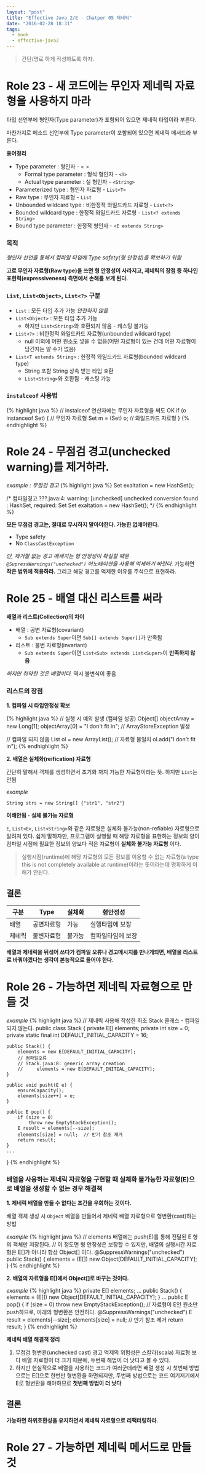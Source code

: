 ```yaml
---
layout: "post"
title: "Effective Java 2/E - Chatper 05 제네릭"
date: "2016-02-28 18:31"
tags:
  - book
  - effective-java2
---
```


> 간단/명료 하게 작성하도록 하자.

# Role 23 - 새 코드에는 무인자 제네릭 자료형을 사용하지 마라

타입 선언부에 형인자(Type parameter)가 포함되어 있으면 제네릭 타입이라 부른다.

마찬가지로 메소드 선언부에 Type parameter이 포함되어 있으면 제네릭 메서드라 부른다.

**용어정리**

- Type parameter : 형인자 - `< >`
    - Formal type parameter : 형식 형인자 - `<T>`
    - Actual type parameter : 실 형인자 - `<String>`
- Parameterized type : 형인자 자료형 - `List<T>`
- Raw type : 무인자 자료형 - `List`
- Unbounded wildcard type : 비한정적 와일드카드 자료형 - `List<?>`
- Bounded wildcard type : 한정적 와일드카드 자료형 - `List<? extends String>`
- Bound type parameter : 한정적 형인자 - `<E extends String>`

### 목적

*형인자 선언을 통해서 컴파일 타임에 Type safety(형 안정성)을 확보하기 위함*

**고로 무인자 자료형(Raw type)을 쓰면 형 안정성이 사라지고, 제네릭의 장점 중 하나인 표현력(expressiveness) 측면에서 손해를 보게 된다.**

### `List`, `List<Object>`, `List<?>` 구분

- `List` : 모든 타입 추가 가능 *안전하지 않음*
- `List<Object>` : 모든 타입 추가 가능
    - 하지만 `List<String>`와 호환되지 않음 - 캐스팅 불가능
- `List<?>` : 비한정적 와일드카드 자료형(unbounded wildcard type)
    - null 이외에 어떤 원소도 넣을 수 없음(어떤 자료형이 있는 건데 어떤 자료형이 담긴지는 알 수가 없음)
- `List<T extends String>` : 한정적 와일드카드 자료형(bounded wildcard type)
    - String 포함 String 상속 받는 타입 호환
    - `List<String>`와 호환됨 - 캐스팅 가능

### `instalceof` 사용법

{% highlight java %}
// instalceof 연산자에는 무인자 자료형을 써도 OK
if (o instanceof Set) {         // 무인자 자료형
    Set<?> m = (Set<?>) o;      // 와일드카드 자료형
}
{% endhighlight %}

# Role 24 - 무점검 경고(unchecked warning)를 제거하라.

*example : 무점검 경고*
{% highlight java %}
Set<Lark> exaltation = new HashSet();

/* 컴파일경고
    ???.java:4: warning: [unchecked] unchecked conversion
    found : HashSet, required: Set<Lark>
    Set<Lark> exaltation = new HashSet();
*/
{% endhighlight %}

**모든 무점검 경고는, 절대로 무시하지 말아야한다. 가능한 없애야한다.**

- Type safety
- No `ClassCastException`

*단, 제거할 없는 경고 메세지는 형 안정성이 확실할 때문 `@SupressWarnings("unchecked")` 어노테이션을 사용해 억제하기 바란다.*
가능하면 **작은 범위에 적용하라.**
그리고 해당 경고를 억제한 이유를 주석으로 표현하라.

# Role 25 - 배열 대신 리스트를 써라

**배열과 리스트(Collection)의 차이**

- 배열 : 공변 자료형(covariant)
    - `Sub extends Super`이면 `Sub[] extends Super[]`가 만족됨
- 리스트 : 불변 자료형(invariant)
    - `Sub extends Super`이면 `List<Sub> extends List<Super>`이 **만족하지 않음**

*하지만 취약한 것은 배열이다.* 역시 불변식이 좋음

### 리스트의 장점

**1. 컴파일 시 타입안정성 확보**

{% highlight java %}
// 실행 시 예외 발생 (컴파일 성공)
Object[] objectArray = new Long[1];
objectArray[0] = "I don't fit in";  // ArrayStoreException 발생

// 컴파일 되지 않음
List<Object> ol = new ArrayList<Long>();    // 자료형 불일치
ol.add("I don't fit in");
{% endhighlight %}

**2. 배열은 실체화(reification) 자료형**

간단히 말해서 객체를 생성하면서 초기화 까지 가능한 자료형이라는 뜻. 하지만 `List`는 안됨

*example*

`String strs = new String[] {"str1", "str2"}`

**이해안됨 - 실체 불가능 자료형**

`E`, `List<E>`, `List<String>`와 같은 자료형은 실체화 불가능(non-refiable) 자료형으로 알려져 있다.
쉽게 말하자만, 프로그램이 실행될 때 해당 자료형을 표현하는 정보의 양이 컴파일 시점에 필요한 정보의 양보다 적은 자료형이 **실체화 불가능 자료형** 이다.

> 실행시점(runtime)에 해당 자료형의 모든 정보를 이용할 수 없는 자료형(a type this is not completely available at runtime)이라는 뜻이라는데 명확하게 이해가 안된다.

## 결론

| 구분 | Type | 실체화 | 형안정성 |
|-----|------|------|--------|
| 배열 | 공변자료형 | 가능 | 실행타임에 보장 |
| 제네릭 | 불변자료형 | 불가능 | 컴파일타임에 보장 |

**배열과 제네릭을 뒤섞어 쓰다가 컴파일 오류나 경고메시지를 만나게되면, 배열을 리스트로 바꿔야겠다는 생각이 본능적으로 들어야 한다.**

# Role 26 - 가능하면 제네릭 자료형으로 만들 것

*example*
{% highlight java %}
// 제네릭 사용해 작성한 최초 Stack 클래스 - 컴파일 되지 않는다.
public class Stack<E> {
    private E[] elements;
    private int size = 0;
    private static final int DEFAULT_INITIAL_CAPACITY = 16;

    public Stack() {
        elements = new E[DEFAULT_INITIAL_CAPACITY];
        // 컴파일오류
        // Stack.java:8: generic array creation
        //     elements = new E[DEFAULT_INITIAL_CAPACITY];
    }

    public void pusht(E e) {
        ensureCapacity();
        elements[size++] = e;
    }

    public E pop() {
        if (size = 0)
            throw new EmptyStackException();
        E result = elements[--size];
        elements[size] = null;  // 만기 참조 제거
        return result;
    }
    ...
}
{% endhighlight %}

### 배열을 사용하는 제네릭 자료형을 구현할 때 실체화 불가능한 자료형(E)으로 배열을 생성할 수 없는 경우 해결책

**1. 제네릭 배열을 만들 수 없다는 조건을 우회하는 것이다.**

배열 객체 생성 시 `Object` 배열을 만들어서 제네릭 배열 자료형으로 형변환(cast)하는 방법

*example*
{% highlight java %}
// elements 배열에는 push(E)를 통해 전달된 E 형의 객체만 저장된다.
// 이 정도면 형 안정성은 보장할 수 있지만, 배열의 실행시간 자료형은 E[]가 아니라 항상 Object[] 이다.
@SuppressWarnings("unchecked")
public Stack() {
    elements = (E[]) new Object[DEFAULT_INITIAL_CAPACITY];
}
{% endhighlight %}

**2. 배열의 자료형을 E[]에서 Object[]로 바꾸는 것이다.**

*example*
{% highlight java %}
private E[] elements;
...
public Stack() {
    elements = (E[]) new Object[DEFAULT_INITIAL_CAPACITY];
}
...
public E pop() {
    if (size = 0)
        throw new EmptyStackException();
    // 자료형이 E인 원소만 push하므로, 아래의 형변환은 안전하다.
    @SuppressWarnings("unchecked") E result = elements[--size];
    elements[size] = null;  // 만기 참조 제거
    return result;
}
{% endhighlight %}

**제네릭 배열 해결책 정리**

1. 무점검 형변환(unchecked cast) 경고 억제의 위험성은 스칼라(scala) 자료형 보다 배열 자료형이 더 크기 때문에, 두번째 해법이 더 낫다고 볼 수 있다.
2. 하지만 현실적으로 배열을 사용하는 코드가 여러군데라면 배열 생성 시 첫번째 방법으로는 E[]으로 한번만 형변환을 하면되지만, 두번째 방법으로는 코드 여기저기에서 E로 형변환을 해야하므로
**첫번째 방법이 더 낫다**

## 결론

**가능하면 하위호환성을 유지하면서 제네릭 자료형으로 리팩터링하라.**

# Role 27 - 가능하면 제네릭 메서드로 만들 것
